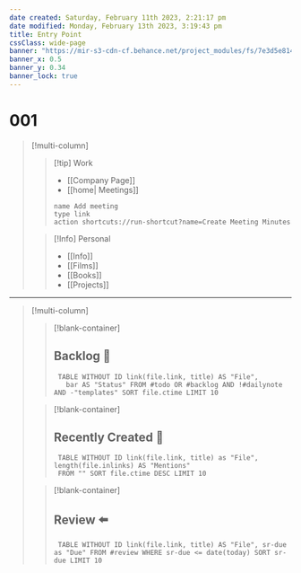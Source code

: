 ```yaml
---
date created: Saturday, February 11th 2023, 2:21:17 pm
date modified: Monday, February 13th 2023, 3:19:43 pm
title: Entry Point
cssClass: wide-page
banner: "https://mir-s3-cdn-cf.behance.net/project_modules/fs/7e3d5e81488145.5d050548d72a7.jpg"
banner_x: 0.5
banner_y: 0.34
banner_lock: true
---
```


# 001


> [!multi-column]
>
>> [!tip] Work  
>> - [[Company Page]]
>> - [[home| Meetings]]
>> ```button
>> name Add meeting
>> type link
>> action shortcuts://run-shortcut?name=Create Meeting Minutes
>> ```
>
>> [!Info] Personal  
>> - [[Info]]
>> - [[Films]]
>> - [[Books]]
>> - [[Projects]]
>

---

> [!multi-column]
>> [!blank-container]
>> ## Backlog 🚧
>> ```dataview
>>  TABLE WITHOUT ID link(file.link, title) AS "File",
>>    bar AS "Status" FROM #todo OR #backlog AND !#dailynote AND -"templates" SORT file.ctime LIMIT 10
>> ```
>
>> [!blank-container]
>> ## Recently Created 🐣
>> ```dataview
>>  TABLE WITHOUT ID link(file.link, title) as "File", length(file.inlinks) AS "Mentions"
>>  FROM "" SORT file.ctime DESC LIMIT 10
>> ```
>
>> [!blank-container]
>> ## Review ⬅️
>> ```dataview
>>  TABLE WITHOUT ID link(file.link, title) AS "File", sr-due as "Due" FROM #review WHERE sr-due <= date(today) SORT sr-due LIMIT 10
>> ```